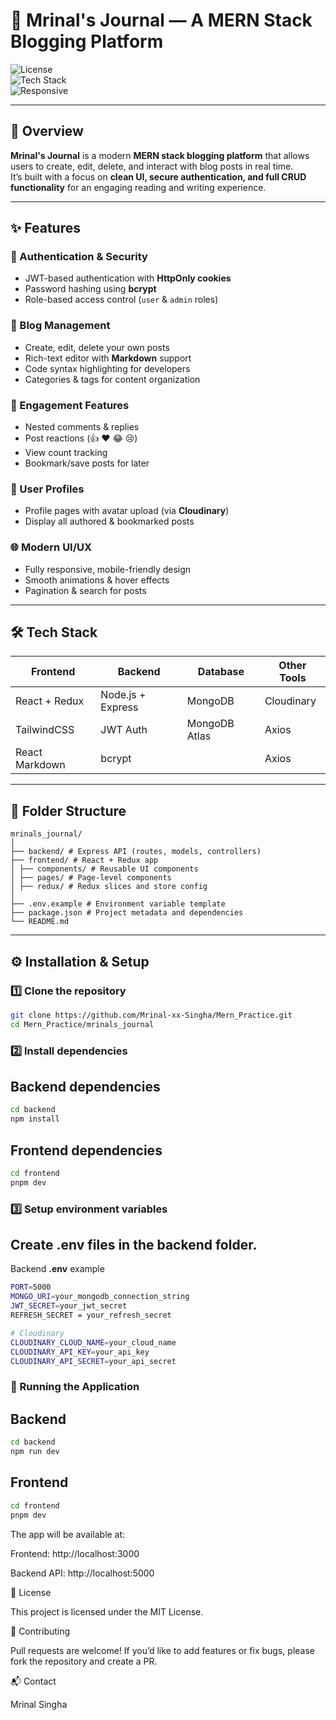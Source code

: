 # 📖 Mrinal's Journal — A MERN Stack Blogging Platform

![License](https://img.shields.io/badge/license-MIT-green)  
![Tech Stack](https://img.shields.io/badge/stack-MERN-blue)  
![Responsive](https://img.shields.io/badge/Responsive-Yes-success)

---

## 📌 Overview

**Mrinal's Journal** is a modern **MERN stack blogging platform** that allows users to create, edit, delete, and interact with blog posts in real time.  
It’s built with a focus on **clean UI, secure authentication, and full CRUD functionality** for an engaging reading and writing experience.

---

## ✨ Features

### 🔐 Authentication & Security

- JWT-based authentication with **HttpOnly cookies**
- Password hashing using **bcrypt**
- Role-based access control (`user` & `admin` roles)

### 📝 Blog Management

- Create, edit, delete your own posts
- Rich-text editor with **Markdown** support
- Code syntax highlighting for developers
- Categories & tags for content organization

### 💬 Engagement Features

- Nested comments & replies
- Post reactions (👍 ❤️ 😂 😢)
- View count tracking
- Bookmark/save posts for later

### 👤 User Profiles

- Profile pages with avatar upload (via **Cloudinary**)
- Display all authored & bookmarked posts

### 🌐 Modern UI/UX

- Fully responsive, mobile-friendly design
- Smooth animations & hover effects
- Pagination & search for posts

---

## 🛠 Tech Stack

| **Frontend**   | **Backend**       | **Database**  | **Other Tools** |
| -------------- | ----------------- | ------------- | --------------- |
| React + Redux  | Node.js + Express | MongoDB       | Cloudinary      |
| TailwindCSS    | JWT Auth          | MongoDB Atlas | Axios           |
| React Markdown | bcrypt            |               | Axios           |

---

## 📂 Folder Structure

```
mrinals_journal/
│
├── backend/ # Express API (routes, models, controllers)
├── frontend/ # React + Redux app
│ ├── components/ # Reusable UI components
│ ├── pages/ # Page-level components
│ ├── redux/ # Redux slices and store config
│
├── .env.example # Environment variable template
├── package.json # Project metadata and dependencies
└── README.md
```

---

## ⚙️ Installation & Setup

### 1️⃣ Clone the repository

```bash
git clone https://github.com/Mrinal-xx-Singha/Mern_Practice.git
cd Mern_Practice/mrinals_journal
```

### 2️⃣ Install dependencies

## Backend dependencies

```bash
cd backend
npm install
```

## Frontend dependencies

```bash
cd frontend
pnpm dev
```

### 3️⃣ Setup environment variables

## Create .env files in the backend folder.

Backend **.env** example

```bash
PORT=5000
MONGO_URI=your_mongodb_connection_string
JWT_SECRET=your_jwt_secret
REFRESH_SECRET = your_refresh_secret

# Cloudinary
CLOUDINARY_CLOUD_NAME=your_cloud_name
CLOUDINARY_API_KEY=your_api_key
CLOUDINARY_API_SECRET=your_api_secret

```

### 🚀 Running the Application

## Backend

```bash
cd backend
npm run dev
```

## Frontend

```bash
cd frontend
pnpm dev

```

The app will be available at:

Frontend: http://localhost:3000

Backend API: http://localhost:5000

📜 License

This project is licensed under the MIT License.

🤝 Contributing

Pull requests are welcome!
If you’d like to add features or fix bugs, please fork the repository and create a PR.

📬 Contact

Mrinal Singha
